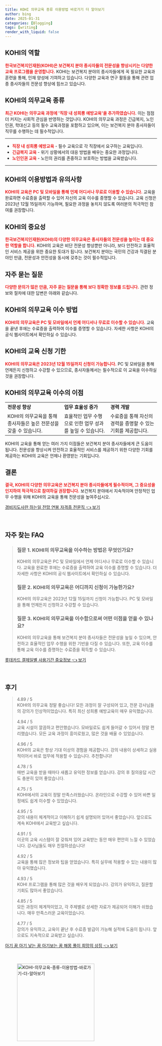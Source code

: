 ```yaml
---
title: KOHI 의무교육 종류 이용방법 바로가기 더 알아보기
author: bing
date: 2025-01-31
categories: [Blogging]
tags: [writing]
render_with_liquid: false
---
```



<h2 id='KOHI의 역할'>KOHI의 역할</h2>

<p><b><span style="color: #ee2323;">한국보건복지인재원(KOHI)은 보건복지 분야 종사자들의 전문성을 향상시키는 다양한 교육 프로그램을 운영합니다.</span></b> KOHI는 보건복지 분야의 종사자들에게 꼭 필요한 교육과 훈련을 통해, 인재 양성에 기여하고 있습니다. 다양한 교육과 연구 활동을 통해 관련 업종 종사자들의 전문성 향상에 힘쓰고 있습니다.</p>

<h2 id='KOHI의 의무교육 종류'>KOHI의 의무교육 종류</h2>

<p><b><span style="color: #ee2323;">최근 KOHI는 의무교육 과정에 '직장 내 성희롱 예방교육'을 추가하였습니다.</span></b> 이는 점점 더 커지는 사회적 관심을 반영하는 것입니다. KOHI의 의무교육 과정은 긴급복지, 노인인권, 학대신고 등의 필수 교육과정을 포함하고 있으며, 이는 보건복지 분야 종사자들이 직무를 수행하는 데 필수적입니다.</p>

<hr />

<ul>
    <li><b><span style="color: #ee2323;">직장 내 성희롱 예방교육</span></b> - 필수 교육으로 각 직장에서 요구하는 교육입니다.</li>
    <li><b><span style="color: #ee2323;">긴급복지 교육</span></b> - 위기 상황에서의 대응 방법을 배우는 중요한 과정입니다.</li>
    <li><b><span style="color: #ee2323;">노인인권 교육</span></b> - 노인의 권리를 존중하고 보호하는 방법을 교육받습니다.</li>
</ul>

<hr />

<h2 id='KOHI의 이용방법과 유의사항'>KOHI의 이용방법과 유의사항</h2>

<p><b><span style="color: #ee2323;">KOHI의 교육은 PC 및 모바일을 통해 언제 어디서나 무료로 이용할 수 있습니다.</span></b> 교육을 완료하면 수료증을 출력할 수 있어 자신의 교육 이수를 증명할 수 있습니다. 교육 신청은 2023년 12월 15일까지 가능하며, 필요한 과정을 놓치지 않도록 여러분의 적극적인 참여를 권장합니다.</p>

<h2 id='KOHI의 중요성'>KOHI의 중요성</h2>

<p><b><span style="color: #ee2323;">한국보건복지인재원(KOHI)의 다양한 의무교육은 종사자들의 전문성을 높이는 데 중요한 역할을 합니다.</span></b> KOHI의 교육은 비단 전문성 향상뿐만 아니라, 보다 안전하고 효율적인 서비스 제공을 위한 중요한 토대가 됩니다. 보건복지 분야는 국민의 건강과 직결된 분야인 만큼, 전문성과 안전성을 동시에 갖추는 것이 필수적입니다.</p>

<h2 id='자주 묻는 질문'>자주 묻는 질문</h2>

<p><b><span style="color: #ee2323;">다양한 문의가 많은 만큼, 자주 묻는 질문을 통해 보다 정확한 정보를 드립니다.</span></b> 관련 정보와 절차에 대한 답변은 아래와 같습니다.</p>

<h2 id='KOHI의 의무교육 이수 방법'>KOHI의 의무교육 이수 방법</h2>

<p><b><span style="color: #ee2323;">KOHI의 의무교육은 PC 및 모바일에서 언제 어디서나 무료로 이수할 수 있습니다.</span></b> 교육을 끝낸 후에는 수료증을 출력하여 이수를 증명할 수 있습니다. 자세한 사항은 KOHI의 공식 웹사이트에서 확인하실 수 있습니다.</p>

<h2 id='KOHI의 교육 신청 기한'>KOHI의 교육 신청 기한</h2>

<p><b><span style="color: #ee2323;">KOHI의 의무교육은 2023년 12월 15일까지 신청이 가능합니다.</span></b> PC 및 모바일을 통해 언제든지 신청하고 수강할 수 있으므로, 종사자들께서는 필수적으로 이 교육을 이수하실 것을 권장합니다.</p>

<h2 id='KOHI의 의무교육 이수의 이점'>KOHI의 의무교육 이수의 이점</h2>

<table>
    <tr>
        <td><b>전문성 향상</b></td>
        <td><b>업무 효율성 증가</b></td>
        <td><b>경력 개발</b></td>
    </tr>
    <tr>
        <td>KOHI의 의무교육을 통해 종사자들은 높은 전문성을 갖출 수 있습니다.</td>
        <td>효율적인 업무 수행으로 인한 업무 성과를 높일 수 있습니다.</td>
        <td>수료증을 통해 자신의 경력을 증명할 수 있는 기회를 제공합니다.</td>
    </tr>
</table>

<p>KOHI의 교육을 통해 얻는 여러 가지 이점들은 보건복지 분야 종사자들에게 큰 도움이 됩니다. 전문성을 향상시켜 안전하고 효율적인 서비스를 제공하기 위한 다양한 기회를 제공하는 KOHI의 교육은 언제나 환영받는 기회입니다.</p>

<h2 id='결론'>결론</h2>

<p><b><span style="color: #ee2323;">결국, KOHI의 다양한 의무교육은 보건복지 분야 종사자들에게 필수적이며, 그 중요성을 인지하여 적극적으로 참여하길 권장합니다.</span></b> 보건복지 분야에서 지속적이며 안정적인 업무 수행을 위해 KOHI의 교육을 통해 전문성을 높여주십시오.</p>


<p><a class="click-button" title="경비지도사란 하는일 전망 연봉 자격증 전문직" href="https://adkhouse.github.io/posts/%EA%B2%BD%EB%B9%84%EC%A7%80%EB%8F%84%EC%82%AC%EB%9E%80-%ED%95%98%EB%8A%94%EC%9D%BC-%EC%A0%84%EB%A7%9D-%EC%97%B0%EB%B4%89-%EC%9E%90%EA%B2%A9%EC%A6%9D-%EC%A0%84%EB%AC%B8%EC%A7%81/" rel="dofollow">경비지도사란 하는일 전망 연봉 자격증 전문직 👈 보기</a></p><br>
<h2 id='자주_찾는_FAQ'>자주 찾는 FAQ</h2>
<div itemscope="" itemtype="https://schema.org/FAQPage"> 
<blockquote> 
<div itemscope="" itemprop="mainEntity" itemtype="https://schema.org/Question"> 
<h3 itemprop="name">질문 1. KOHI의 의무교육을 이수하는 방법은 무엇인가요?</h3> 
<div itemscope="" itemprop="acceptedAnswer" itemtype="https://schema.org/Answer"> 
<span itemprop="text"> 
<p>KOHI의 의무교육은 PC 및 모바일에서 언제 어디서나 무료로 이수할 수 있습니다. 교육을 완료한 후에는 수료증을 출력하여 교육 이수를 증명할 수 있습니다. 더 자세한 사항은 KOHI의 공식 웹사이트에서 확인하실 수 있습니다.</p> 
</span> 
</div> 
</div> 

<div itemscope="" itemprop="mainEntity" itemtype="https://schema.org/Question"> 
<h3 itemprop="name">질문 2. KOHI의 의무교육은 어디까지 신청이 가능한가요?</h3> 
<div itemscope="" itemprop="acceptedAnswer" itemtype="https://schema.org/Answer"> 
<span itemprop="text"> 
<p>KOHI의 의무교육은 2023년 12월 15일까지 신청이 가능합니다. PC 및 모바일을 통해 언제든지 신청하고 수강할 수 있습니다.</p> 
</span> 
</div> 
</div> 

<div itemscope="" itemprop="mainEntity" itemtype="https://schema.org/Question"> 
<h3 itemprop="name">질문 3. KOHI의 의무교육을 이수함으로써 어떤 이점을 얻을 수 있나요?</h3> 
<div itemscope="" itemprop="acceptedAnswer" itemtype="https://schema.org/Answer"> 
<span itemprop="text"> 
<p>KOHI의 의무교육을 통해 보건복지 분야 종사자들은 전문성을 높일 수 있으며, 안전하고 효율적인 업무 수행을 위한 기반을 다질 수 있습니다. 또한, 교육 이수를 통해 교육 이수를 증명하는 수료증을 획득할 수 있습니다.</p> 
</span> 
</div> 
</div> 
</blockquote> 
</div>
<p><a class="click-button" title="롯데카드 결제일별 사용기간 중요정보" href="https://adkhouse.github.io/posts/%EB%A1%AF%EB%8D%B0%EC%B9%B4%EB%93%9C-%EA%B2%B0%EC%A0%9C%EC%9D%BC%EB%B3%84-%EC%82%AC%EC%9A%A9%EA%B8%B0%EA%B0%84-%EC%A4%91%EC%9A%94%EC%A0%95%EB%B3%B4/" rel="dofollow">롯데카드 결제일별 사용기간 중요정보 👈 보기</a></p><br>
<h2 id='후기'>후기</h2>
<div itemscope itemtype="https://schema.org/Product">
  <blockquote>
  <div itemprop="review" itemscope itemtype="https://schema.org/Review">
      <div itemprop="reviewRating" itemscope itemtype="https://schema.org/Rating"> <span itemprop="ratingValue">4.89</span> / <span itemprop="bestRating">5</span> </div>
      <span itemprop="reviewBody">KOHI의 의무교육 정말 좋습니다! 모든 과정이 잘 구성되어 있고, 전문 강사님들의 강의가 인상적이었습니다. 특히 최신 성희롱 예방교육이 매우 유익했습니다.</span>
  </div>
  <br>
  <div itemprop="review" itemscope itemtype="https://schema.org/Review">
      <div itemprop="reviewRating" itemscope itemtype="https://schema.org/Rating"> <span itemprop="ratingValue">4.94</span> / <span itemprop="bestRating">5</span> </div>
      <span itemprop="reviewBody">교육 시설이 깔끔하고 편안했습니다. 모바일로도 쉽게 들어갈 수 있어서 정말 편리했습니다. 모든 교육 과정이 흥미로웠고, 많은 것을 배울 수 있었습니다.</span>
  </div>
  <br>
  <div itemprop="review" itemscope itemtype="https://schema.org/Review">
      <div itemprop="reviewRating" itemscope itemtype="https://schema.org/Rating"> <span itemprop="ratingValue">4.96</span> / <span itemprop="bestRating">5</span> </div>
      <span itemprop="reviewBody">KOHI의 교육은 항상 기대 이상의 경험을 제공합니다. 강의 내용이 상세하고 실용적이어서 바로 업무에 적용할 수 있습니다. 추천합니다!</span>
  </div>
  <br>
  <div itemprop="review" itemscope itemtype="https://schema.org/Review">
      <div itemprop="reviewRating" itemscope itemtype="https://schema.org/Rating"> <span itemprop="ratingValue">4.78</span> / <span itemprop="bestRating">5</span> </div>
      <span itemprop="reviewBody">매번 교육을 받을 때마다 새롭고 유익한 정보를 얻습니다. 강의 후 질의응답 시간도 충분히 있어 좋았습니다.</span>
  </div>
  <br>
  <div itemprop="review" itemscope itemtype="https://schema.org/Review">
      <div itemprop="reviewRating" itemscope itemtype="https://schema.org/Rating"> <span itemprop="ratingValue">4.75</span> / <span itemprop="bestRating">5</span> </div>
      <span itemprop="reviewBody">KOHI에서의 교육이 정말 만족스러웠습니다. 온라인으로 수강할 수 있어 바쁜 일정에도 쉽게 이수할 수 있었습니다.</span>
  </div>
  <br>
  <div itemprop="review" itemscope itemtype="https://schema.org/Review">
      <div itemprop="reviewRating" itemscope itemtype="https://schema.org/Rating"> <span itemprop="ratingValue">4.95</span> / <span itemprop="bestRating">5</span> </div>
      <span itemprop="reviewBody">강의 내용이 체계적이고 이해하기 쉽게 설명되어 있어서 좋았습니다. 앞으로도 계속 KOHI에서 교육받고 싶습니다.</span>
  </div>
  <br>
  <div itemprop="review" itemscope itemtype="https://schema.org/Review">
      <div itemprop="reviewRating" itemscope itemtype="https://schema.org/Rating"> <span itemprop="ratingValue">4.91</span> / <span itemprop="bestRating">5</span> </div>
      <span itemprop="reviewBody">이곳의 교육 시스템이 잘 갖춰져 있어 교육받는 동안 매우 편안히 느낄 수 있었습니다. 강사님들도 매우 친절하셨습니다!</span>
  </div>
  <br>
  <div itemprop="review" itemscope itemtype="https://schema.org/Review">
      <div itemprop="reviewRating" itemscope itemtype="https://schema.org/Rating"> <span itemprop="ratingValue">4.92</span> / <span itemprop="bestRating">5</span> </div>
      <span itemprop="reviewBody">교육을 통해 많은 정보와 팁을 얻었습니다. 특히 실무에 적용할 수 있는 내용이 많아 유익했습니다.</span>
  </div>
  <br>
  <div itemprop="review" itemscope itemtype="https://schema.org/Review">
      <div itemprop="reviewRating" itemscope itemtype="https://schema.org/Rating"> <span itemprop="ratingValue">4.93</span> / <span itemprop="bestRating">5</span> </div>
      <span itemprop="reviewBody">KOHI 프로그램을 통해 많은 것을 배우게 되었습니다. 강의가 유익하고, 질문할 기회도 많아서 좋았습니다.</span>
  </div>
  <br>
  <div itemprop="review" itemscope itemtype="https://schema.org/Review">
      <div itemprop="reviewRating" itemscope itemtype="https://schema.org/Rating"> <span itemprop="ratingValue">4.85</span> / <span itemprop="bestRating">5</span> </div>
      <span itemprop="reviewBody">모든 과정이 체계적이었고, 각 주제별로 상세한 자료가 제공되어 이해가 쉬웠습니다. 매우 만족스러운 교육이었습니다.</span>
  </div>
  <br>
  <div itemprop="review" itemscope itemtype="https://schema.org/Review">
      <div itemprop="reviewRating" itemscope itemtype="https://schema.org/Rating"> <span itemprop="ratingValue">4.77</span> / <span itemprop="bestRating">5</span> </div>
      <span itemprop="reviewBody">강의가 유익하고, 교육이 끝난 후 수료증 발급이 가능해 실적에 도움이 됩니다. 앞으로도 지속적으로 교육받고 싶습니다.</span>
  </div>
  </blockquote>
</div>
<p><a class="click-button" title="아기 꿈 아기 낳는 꿈 아기보는 꿈 해몽 풀이 희망의 상징" href="https://adkhouse.github.io/posts/%EC%95%84%EA%B8%B0-%EA%BF%88-%EC%95%84%EA%B8%B0-%EB%82%B3%EB%8A%94-%EA%BF%88-%EC%95%84%EA%B8%B0%EB%B3%B4%EB%8A%94-%EA%BF%88-%ED%95%B4%EB%AA%BD-%ED%92%80%EC%9D%B4-%ED%9D%AC%EB%A7%9D%EC%9D%98-%EC%83%81%EC%A7%95/" rel="dofollow">아기 꿈 아기 낳는 꿈 아기보는 꿈 해몽 풀이 희망의 상징 👈 보기</a></p><br>
<figure class="image"><img src="https://adkhouse.github.io/assets/img/thumbnail/KOHI-의무교육-종류-이용방법-바로가기-더-알아보기.webp" alt="KOHI-의무교육-종류-이용방법-바로가기-더-알아보기" width="256" height="256"></figure>
